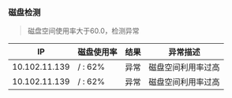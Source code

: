 ### <a name="diskcheck">磁盘检测</a>

> 磁盘空间使用率大于60.0，检测异常

IP | 磁盘使用率 | 结果 | 异常描述
-----|-----|-----|-----
10.102.11.139 | / : 62%<br> | 异常 | 磁盘空间利用率过高
10.102.11.139 | / : 62%<br> | 异常 | 磁盘空间利用率过高
